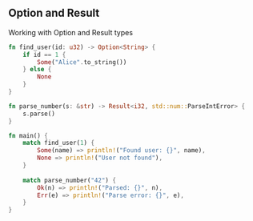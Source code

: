 <!-- METADATA
{
  "title": "Rustlang Option And Result",
  "tags": [
    "rust",
    "io",
    "option",
    "result"
  ],
  "language": "rust"
}
-->

## Option and Result
Working with Option and Result types
```rust
fn find_user(id: u32) -> Option<String> {
    if id == 1 {
        Some("Alice".to_string())
    } else {
        None
    }
}

fn parse_number(s: &str) -> Result<i32, std::num::ParseIntError> {
    s.parse()
}

fn main() {
    match find_user(1) {
        Some(name) => println!("Found user: {}", name),
        None => println!("User not found"),
    }
    
    match parse_number("42") {
        Ok(n) => println!("Parsed: {}", n),
        Err(e) => println!("Parse error: {}", e),
    }
}
```